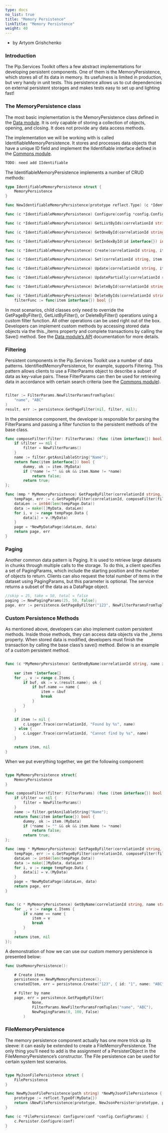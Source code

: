 ```yaml
---
type: docs
no_list: true
title: "Memory Persistence"
linkTitle: "Memory Persistence"
weight: 40
---
```


- by Artyom Grishchenko

### Introduction

The Pip.Services Toolkit offers a few abstract implementations for developing persistent components. One of them is the MemoryPersistence, which stores all of its data in memory. Its usefulness is limited in production, but very handy in unit tests. This persistence allows us to cut dependencies on external persistent storages and makes tests easy to set up and lighting fast!

### The MemoryPersistence class

The most basic implementation is the MemoryPersistence class defined in the [Data module](../../data). It is only capable of storing a collection of objects, opening, and closing. It does not provide any data access methods.

The implementation we will be working with is called IdentifiableMemoryPersistence. It stores and processes data objects that have a unique ID field and implement the IIdentifiable interface defined in the [Commons module](../../commons).

```go
TODO: need add IIdentifiable

```

The IdentifiableMemoryPersistence implements a number of CRUD methods:

```go
type IdentifiableMemoryPersistence struct {
	MemoryPersistence
}

func NewIdentifiableMemoryPersistence(prototype reflect.Type) (c *IdentifiableMemoryPersistence) {}

func (c *IdentifiableMemoryPersistence) Configure(config *config.ConfigParams) {}

func (c *IdentifiableMemoryPersistence) GetListByIds(correlationId string, ids []interface{}) (result []interface{}, err error) {}

func (c *IdentifiableMemoryPersistence) GetOneById(correlationId string, id interface{}) (result interface{}, err error) {}

func (c *IdentifiableMemoryPersistence) GetIndexById(id interface{}) int {}

func (c *IdentifiableMemoryPersistence) Create(correlationId string, item interface{}) (result interface{}, err error) {}

func (c *IdentifiableMemoryPersistence) Set(correlationId string, item interface{}) (result interface{}, err error) {}

func (c *IdentifiableMemoryPersistence) Update(correlationId string, item interface{}) (result interface{}, err error) {}

func (c *IdentifiableMemoryPersistence) UpdatePartially(correlationId string, id interface{}, data *cdata.AnyValueMap) (result interface{}, err error) {}

func (c *IdentifiableMemoryPersistence) DeleteById(correlationId string, id interface{}) (result interface{}, err error) {}

func (c *IdentifiableMemoryPersistence) DeleteByIds(correlationId string, ids []interface{}) (err error) {
	filterFunc := func(item interface{}) bool {}

```

In most scenarios, child classes only need to override the GetPageByFilter(), GetListByFilter(), or DeleteByFilter() operations using a custom filter function. All other operations can be used right out of the box. Developers can implement custom methods by accessing stored data objects via the this._items property and complete transactions by calling the Save() method. See the [Data module’s API](../../data) documentation for more details.

### Filtering

Persistent components in the Pip.Services Toolkit use a number of data patterns. IdentifiedMemoryPersistence, for example, supports Filtering. This pattern allows clients to use a FilterParams object to describe a subset of data as key-value pairs. These FilterParams can then be used for retrieving data in accordance with certain search criteria (see the [Commons module](../../commons)).

```go

filter := FilterParams.NewFilterParamsfromTuples(
    "name", "ABC"
)
result, err := persistence.GetPageFilter(nil, filter, nil);
```

In the persistence component, the developer is responsible for parsing the FilterParams and passing a filter function to the persistent methods of the base class.


```go
func composeFilter(filter: FilterParams) (func (item interface{}) bool ) {
    if &filter == nil {
		filter = NewFilterParams()
	}
    name := filter.getAsnilableString("Name");
    return func(item interface{}) bool {
		dummy, ok := item.(MyData)
        if (*name != "" && ok && item.Name != *name)
            return false;
        return true;
};

func (mmp * MyMemoryPersistence) GetPageByFilter(correlationId string, filter FilterParams, paging PagingParams) (page DataPage, err error) {
    tempPage, err := c.GetPageByFilter(correlationId, composeFilter(filter), paging, nil, nil)
	dataLen := int64(len(tempPage.Data))
	data := make([]MyData, dataLen)
	for i, v := range tempPage.Data {
		data[i] = v.(MyData)
	}
	page = *NewMyDataPage(&dataLen, data)
	return page, err
}

```

### Paging

Another common data pattern is Paging. It is used to retrieve large datasets in chunks through multiple calls to the storage. To do this, a client specifies a set of PagingParams, which include the starting position and the number of objects to return. Clients can also request the total number of items in the dataset using PagingParams, but this parameter is optional. The service returns a subset of the data as a DataPage object.

```go
//skip = 25, take = 50, total = false
paging := NewPagingParams(25, 50, false);
page, err := persistence.GetPageByFilter("123", NewFilterParamsFromTuples("Name", "ABC"), nil)
```

### Custom Persistence Methods

As mentioned above, developers can also implement custom persistent methods. Inside those methods, they can access data objects via the _items property. When stored data is modified, developers must finish the transaction by calling the base class’s save() method.
Below is an example of a custom persistent method.

```go

func (c *MyMemoryPersistence) GetOneByName(correlationId string, name interface{}) (result interface{}, err error) {
    
    var item *interface{}
	for _, v := range c.Items {
		if buf, ok := v.(result.name); ok {
			if buf.name == name {
				item = &buf
				break
			}
		}
	}

	if item != nil {
		c.Logger.Trace(correlationId, "Found by %s", name)
	} else {
		c.Logger.Trace(correlationId, "Cannot find by %s", name)
	}

	return item, nil
}
```

When we put everything together, we get the following component:

```go

type MyMemoryPersistence struct{
  	MemoryPersistence
}

func composeFilter(filter: FilterParams) (func (item interface{}) bool ) {
    if &filter == nil {
		filter = NewFilterParams()
	}
    name := filter.getAsnilableString("Name");
    return func(item interface{}) bool {
		dummy, ok := item.(MyData)
        if (*name != "" && ok && item.Name != *name)
            return false;
        return true;
};

func (mmp * MyMemoryPersistence) GetPageByFilter(correlationId string, filter FilterParams, paging PagingParams) (page DataPage, err error) {
    tempPage, err := c.GetPageByFilter(correlationId, composeFilter(filter), paging, nil, nil)
	dataLen := int64(len(tempPage.Data))
	data := make([]MyData, dataLen)
	for i, v := range tempPage.Data {
		data[i] = v.(MyData)
	}
	page = *NewMyDataPage(&dataLen, data)
	return page, err
}


func (c * MyMemoryPersistence) GetByName(correlationId string, name string)(item interface{}, err error) {
    for _, v := range c.Items {
        if v.name == name {
            item = v
            break
        }
    }
    return item, nil
});
```

A demonstration of how we can use our custom memory persistence is presented below:


```go
func UseMemoryPersistence():

    # Create items
    persistence = NewMyMemoryPersistence();
    createdItem, err = persistence.Create("123", { id: "1", name: "ABC" }, nil);

    # Filter by name
    page, err = persistence.GetPageByFilter(
            None,
            FilterParams.NewFilterParamsFromTuples("name", "ABC"),
            NewPagingParams(0, 100, False)
        )

```

### FileMemoryPersistence

The memory persistence component actually has one more trick up its sleeve: it can easily be extended to create a FileMemoryPersistence. The only thing you’ll need to add is the assignment of a PersisterObject in the FileMemoryPersistence’s constructor. The File persistence can be used for certain system test scenarios.

```go

type MyJsonFilePersistence struct {
    FilePersistence
}

func NewMyJsonFilePersistence(path string) *NewMyJsonFilePersistence {
  	prototype := reflcet.TypeOf(MyData{})
  	return &NewFilePersistence(prototype, NewJsonPersister(prototype, path))
}

func (c *FilePersistence) Configure(conf *config.ConfigParams) {
	c.Persister.Configure(conf)
}
    
```

